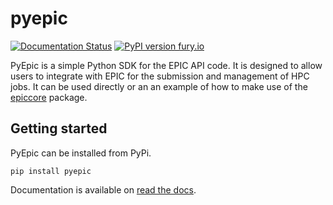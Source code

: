 # pyepic
[![Documentation Status](https://readthedocs.org/projects/pyepic/badge/?version=latest)](http://pyepic.readthedocs.io/?badge=latest) [![PyPI version fury.io](https://badge.fury.io/py/pyepic.svg)](https://pypi.python.org/pypi/pyepic/)

PyEpic is a simple Python SDK for the EPIC API code. It is designed to allow users to integrate with EPIC for the submission and management of HPC jobs. It can be used directly or an an example of how to make use of the [epiccore](https://github.com/zenotech/python_epic_api) package.

## Getting started
PyEpic can be installed from PyPi.

```
pip install pyepic
```

Documentation is available on [read the docs](http://pyepic.readthedocs.io/?badge=latest).
